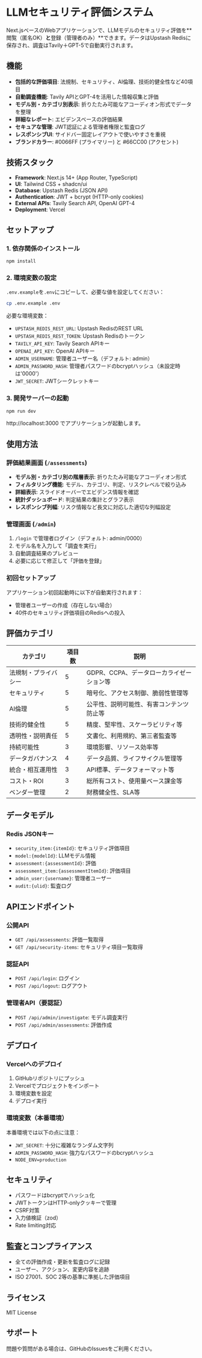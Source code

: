 # LLMセキュリティ評価システム

Next.jsベースのWebアプリケーションで、LLMモデルのセキュリティ評価を**閲覧（匿名OK）**と**登録（管理者のみ）**できます。データはUpstash Redisに保存され、調査はTavily＋GPT-5で自動実行されます。

## 機能

- **包括的な評価項目**: 法規制、セキュリティ、AI倫理、技術的健全性など40項目
- **自動調査機能**: Tavily APIとGPT-4を活用した情報収集と評価
- **モデル別・カテゴリ別表示**: 折りたたみ可能なアコーディオン形式でデータを整理
- **詳細なレポート**: エビデンスベースの評価結果
- **セキュアな管理**: JWT認証による管理者権限と監査ログ
- **レスポンシブUI**: サイドバー固定レイアウトで使いやすさを重視
- **ブランドカラー**: #0066FF (プライマリー) と #66CC00 (アクセント)

## 技術スタック

- **Framework**: Next.js 14+ (App Router, TypeScript)
- **UI**: Tailwind CSS + shadcn/ui
- **Database**: Upstash Redis (JSON API)
- **Authentication**: JWT + bcrypt (HTTP-only cookies)
- **External APIs**: Tavily Search API, OpenAI GPT-4
- **Deployment**: Vercel

## セットアップ

### 1. 依存関係のインストール

```bash
npm install
```

### 2. 環境変数の設定

`.env.example`を`.env`にコピーして、必要な値を設定してください：

```bash
cp .env.example .env
```

必要な環境変数：
- `UPSTASH_REDIS_REST_URL`: Upstash RedisのREST URL
- `UPSTASH_REDIS_REST_TOKEN`: Upstash Redisのトークン
- `TAVILY_API_KEY`: Tavily Search APIキー
- `OPENAI_API_KEY`: OpenAI APIキー
- `ADMIN_USERNAME`: 管理者ユーザー名（デフォルト: admin）
- `ADMIN_PASSWORD_HASH`: 管理者パスワードのbcryptハッシュ（未設定時は'0000'）
- `JWT_SECRET`: JWTシークレットキー

### 3. 開発サーバーの起動

```bash
npm run dev
```

http://localhost:3000 でアプリケーションが起動します。

## 使用方法

### 評価結果画面 (`/assessments`)

- **モデル別・カテゴリ別の階層表示**: 折りたたみ可能なアコーディオン形式
- **フィルタリング機能**: モデル、カテゴリ、判定、リスクレベルで絞り込み
- **詳細表示**: スライドオーバーでエビデンス情報を確認
- **統計ダッシュボード**: 判定結果の集計とグラフ表示
- **レスポンシブ列幅**: リスク情報など長文に対応した適切な列幅設定

### 管理画面 (`/admin`)

1. `/login` で管理者ログイン（デフォルト: admin/0000）
2. モデル名を入力して「調査を実行」
3. 自動調査結果のプレビュー
4. 必要に応じて修正して「評価を登録」

### 初回セットアップ

アプリケーション初回起動時に以下が自動実行されます：
- 管理者ユーザーの作成（存在しない場合）
- 40件のセキュリティ評価項目のRedisへの投入

## 評価カテゴリ

| カテゴリ | 項目数 | 説明 |
|---------|--------|------|
| 法規制・プライバシー | 5 | GDPR、CCPA、データローカライゼーション等 |
| セキュリティ | 5 | 暗号化、アクセス制御、脆弱性管理等 |
| AI倫理 | 5 | 公平性、説明可能性、有害コンテンツ防止等 |
| 技術的健全性 | 5 | 精度、堅牢性、スケーラビリティ等 |
| 透明性・説明責任 | 5 | 文書化、利用規約、第三者監査等 |
| 持続可能性 | 3 | 環境影響、リソース効率等 |
| データガバナンス | 4 | データ品質、ライフサイクル管理等 |
| 統合・相互運用性 | 3 | API標準、データフォーマット等 |
| コスト・ROI | 3 | 総所有コスト、使用量ベース課金等 |
| ベンダー管理 | 2 | 財務健全性、SLA等 |

## データモデル

### Redis JSONキー

- `security_item:{itemId}`: セキュリティ評価項目
- `model:{modelId}`: LLMモデル情報
- `assessment:{assessmentId}`: 評価
- `assessment_item:{assessmentItemId}`: 評価項目
- `admin_user:{username}`: 管理者ユーザー
- `audit:{ulid}`: 監査ログ

## APIエンドポイント

### 公開API
- `GET /api/assessments`: 評価一覧取得
- `GET /api/security-items`: セキュリティ項目一覧取得

### 認証API
- `POST /api/login`: ログイン
- `POST /api/logout`: ログアウト

### 管理者API（要認証）
- `POST /api/admin/investigate`: モデル調査実行
- `POST /api/admin/assessments`: 評価作成

## デプロイ

### Vercelへのデプロイ

1. GitHubリポジトリにプッシュ
2. Vercelでプロジェクトをインポート
3. 環境変数を設定
4. デプロイ実行

### 環境変数（本番環境）

本番環境では以下の点に注意：
- `JWT_SECRET`: 十分に複雑なランダム文字列
- `ADMIN_PASSWORD_HASH`: 強力なパスワードのbcryptハッシュ
- `NODE_ENV=production`

## セキュリティ

- パスワードはbcryptでハッシュ化
- JWTトークンはHTTP-onlyクッキーで管理
- CSRF対策
- 入力値検証（zod）
- Rate limiting対応

## 監査とコンプライアンス

- 全ての評価作成・更新を監査ログに記録
- ユーザー、アクション、変更内容を追跡
- ISO 27001、SOC 2等の基準に準拠した評価項目

## ライセンス

MIT License

## サポート

問題や質問がある場合は、GitHubのIssuesをご利用ください。
